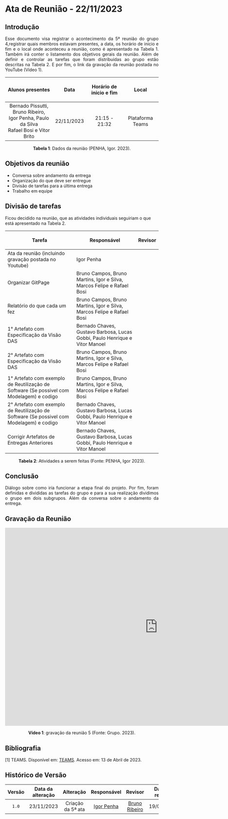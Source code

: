 <div class="body">

# Ata de Reunião - 22/11/2023

## Introdução

<p align="justify">
Esse documento visa registrar o acontecimento da 5ª reunião do grupo 4,registrar quais membros estavam presentes, a data, os horário de inicio e fim e o local onde aconteceu a reunião, como é apresentado na Tabela 1. Também irá conter o listamento dos objetivos gerais da reunião. Além de definir e controlar as tarefas que foram distribuidas ao grupo estão descritas na Tabela 2. E por fim, o link da gravação da reunião postada no YouTube (Vídeo 1).
</p>

| <p align="center">Alunos presentes</p> | <p align="center">Data</p> | <p align="center">Horário de inicio e fim</p> | <p align="center">Local</p> |
| :--------: | :--------: | :--------: | :--------: |
| Bernado Pissutti, Bruno Ribeiro, </br> Igor Penha, Paulo da Silva</br> Rafael Bosi e Vitor Brito| 22/11/2023 | 21:15 - 21:32 | Plataforma Teams |

<div style="text-align: center">
<p> <b>Tabela 1</b>: Dados da reunião (PENHA, Igor. 2023). </p>
</div>


## Objetivos da reunião

- Conversa sobre andamento da entrega
- Organização do que deve ser entregue
- Divisão de tarefas para a última entrega
- Trabalho em equipe


## Divisão de tarefas

Ficou decidido na reunião, que as atividades individuais seguiriam o que está apresentado na Tabela 2.

| <p align="center">Tarefa</p> | <p align="center">Responsável</p> | <p align="center">Revisor</p> |
| ------ | ----------- | ------- |
| Ata da reunião (incluindo gravação postada no Youtube) | Igor Penha |  |
| Organizar GitPage | Bruno Campos, Bruno Martins, Igor e Silva, Marcos Felipe e Rafael Bosi |  |
| Relatório do que cada um fez | Bruno Campos, Bruno Martins, Igor e Silva, Marcos Felipe e Rafael Bosi |  |
| 1° Artefato com Especificação da Visão DAS | Bernado Chaves, Gustavo Barbosa, Lucas Gobbi, Paulo Henrique e Vitor Manoel  |  |
| 2° Artefato com Especificação da Visão DAS | Bruno Campos, Bruno Martins, Igor e Silva, Marcos Felipe e Rafael Bosi |  |
| 1° Artefato com exemplo de Reutilização de Software (Se possivel com Modelagem) e codigo | Bruno Campos, Bruno Martins, Igor e Silva, Marcos Felipe e Rafael Bosi |  |
| 2° Artefato com exemplo de Reutilização de Software (Se possivel com Modelagem) e codigo | Bernado Chaves, Gustavo Barbosa, Lucas Gobbi, Paulo Henrique e Vitor Manoel |  |
| Corrigir Artefatos de Entregas Anteriores | Bernado Chaves, Gustavo Barbosa, Lucas Gobbi, Paulo Henrique e Vitor Manoel |  |


<div style="text-align: center">
<p> <b>Tabela 2</b>: Atividades a serem feitas (Fonte: PENHA, Igor 2023). </p>
</div>

## Conclusão

<p align="justify"> Diálogo sobre como iria funcionar a etapa final do projeto. Por fim, foram definidas e divididas as tarefas do grupo e para a sua realização dividimos o grupo em dois subgrupos. Além da conversa sobre o andamento da entrega.</p>

## Gravação da Reunião


<iframe width="1000vw" height="650vh" src="https://www.youtube.com/embed/Y8w0kXQvvJ4" title="Reunião 5" frameborder="0" allow="accelerometer; autoplay; clipboard-write; encrypted-media; gyroscope; picture-in-picture" allowfullscreen=""></iframe>
<div align="center">
<p> <b>Vídeo 1</b>: gravação da reunião 5 (Fonte: Grupo. 2023).</p>
</div>

## Bibliografia
[1] TEAMS. Disponível em: [TEAMS](https://teams.microsoft.com/). Acesso em: 13 de Abril de 2023.

##  Histórico de Versão

|  Versão  |   Data da alteração  |   Alteração  |  Responsável  |  Revisor  | Data de revisão |
| :------: | :------------------: | :-----------: | :--------------: | :--------: | :-----------------: |
| `1.0` | 23/11/2023 | Criação da 5ª ata | [Igor Penha](https://github.com/igorpenhaa) | [Bruno Ribeiro](https://github.com/brunoriibeiro) | 19/09/2023 |

</div>
